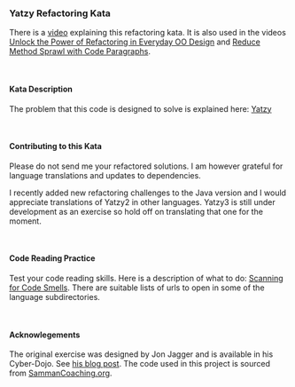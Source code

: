 ### Yatzy Refactoring Kata

There is a [video](https://youtu.be/SvcJKNF_nRQ) explaining this refactoring kata. It is also used in the videos [Unlock the Power of Refactoring in Everyday OO Design](https://youtu.be/sngRW3zPiiE) and [Reduce Method Sprawl with Code Paragraphs](https://youtu.be/tPz1riXOrYk).

<br />

#### Kata Description

The problem that this code is designed to solve is explained here: [Yatzy](https://sammancoaching.org/kata_descriptions/yatzy.html)

<br />

#### Contributing to this Kata

Please do not send me your refactored solutions. I am however grateful for language translations and updates to dependencies.

I recently added new refactoring challenges to the Java version and I would appreciate translations of Yatzy2 in other languages. Yatzy3 is still under development as an exercise so hold off on translating that one for the moment.

<br />

#### Code Reading Practice

Test your code reading skills. Here is a description of what to do: [Scanning for Code Smells](https://sammancoaching.org/exercises/code_reading.html). There are suitable lists of urls to open in some of the language subdirectories.

<br />

#### Acknowlegements

The original exercise was designed by Jon Jagger and is available in his Cyber-Dojo. See [his blog post](http://jonjagger.blogspot.co.uk/2012/05/yahtzee-cyber-dojo-refactoring-in-java.html). The code used in this project is sourced from [SammanCoaching.org](https://sammancoaching.org).

<br />

